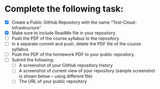 # Complete the following task:
- [X] Create a Public GitHub Repository with the name “Test-Cloud-Infrastructure”
- [X] Make sure to include ReadMe file in your repository.
- [ ] Push the PDF of the course syllabus to the repository.
- [ ] In a separate commit and push, delete the PDF file of the course syllabus
- [ ] Push the PDF of the homework PDF to your public repository.
- [ ] Submit the following:
  - [ ] A screenshot of your GitHub repository history
  - [ ] A screenshot of current view of your repository (sample screenshot is shown below – using different file)
  - [ ] The URL of your public repository
